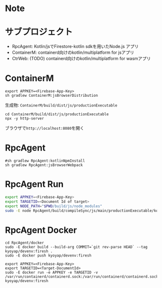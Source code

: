 # Note

# サブプロジェクト
- RpcAgent: Kotlin/jsでFirestore-kotlin sdkを用いたNode.js アプリ
- ContainerM: containerd向けのkotlin/multiplatform for jsアプリ
- CtrWeb: (TODO) containerd向けのkotlin/multiplatform for wasmアプリ


# ContainerM
```sh:Build
export APPKEY=<Firebase-App-Key>
sh gradlew ContainerM:jsBrowserDistribution
```
生成物: `ContainerM/build/dist/js/productionExecutable`

```sh:Run
cd ContainerM/build/dist/js/productionExecutable
npx -y http-server
```
ブラウザで`http://localhost:8080`を開く


# RpcAgent 
```sh:Build
#sh gradlew RpcAgent:kotlinNpmInstall
sh gradlew RpcAgent:jsBrowserWebpack
```

# RpcAgent Run
```sh
export APPKEY=<Firebase-App-Key>
export TARGETID=<Document Id of target>
export NODE_PATH="$PWD/build/js/node_modules"
sudo -E node RpcAgent/build/compileSync/js/main/productionExecutable/kotlin/FireShell-KtNodeSvr.js
```

# RpcAgent Docker
```sh:Build/Publish
cd RpcAgent/docker
sudo -E docker build --build-arg COMMIT=`git rev-parse HEAD` --tag kyoyap/devenv:firesh .
sudo -E docker push kyoyap/devenv:firesh
```
```sh:Run 
export APPKEY=<Firebase-App-Key>
export TARGETID=<Target-DocumentId>
sudo -E docker run -e APPKEY -e TARGETID -v /var/run/containerd/containerd.sock:/var/run/containerd/containerd.sock kyoyap/devenv:firesh 
```

